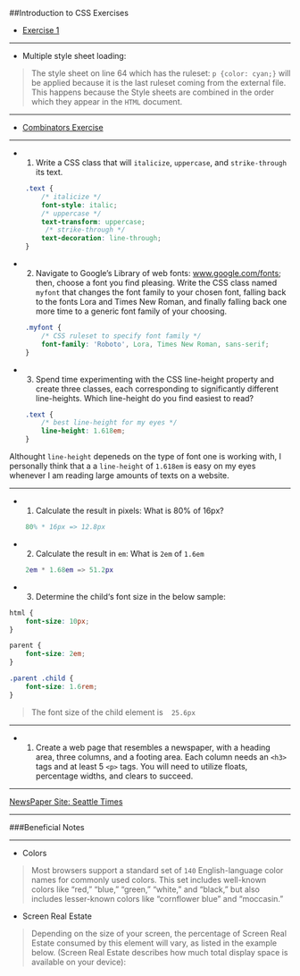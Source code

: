 ##Introduction to CSS Exercises

- [Exercise 1](http://codepen.io/leyth/pen/pbLwqr?editors=1100)
- - - 

- Multiple style sheet loading: 
>The style sheet on line 64 which has the ruleset: `p {color: cyan;}` will be applied because it is the last ruleset coming from the external file. This happens because the Style sheets are combined in the order which they appear in the `HTML` document.
- - -

- [Combinators Exercise](http://codepen.io/leyth/pen/AXyovL)

- - - 
- 1. Write a CSS class that will `italicize`, `uppercase`, and `strike-through` its text.

```CSS
    .text {
        /* italicize */ 
        font-style: italic;
        /* uppercase */ 
        text-transform: uppercase;
         /* strike-through */
        text-decoration: line-through;
    }
```

- 2. Navigate to Google’s Library of web fonts: www.google.com/fonts; then, choose a font you find pleasing. Write the CSS class named `myfont` that changes the font family to your chosen font, falling back to the fonts Lora and Times New Roman, and finally falling back one more time to a generic font family of your choosing.


```CSS
    .myfont {
        /* CSS ruleset to specify font family */ 
        font-family: 'Roboto', Lora, Times New Roman, sans-serif;
    }
```
- 3. Spend time experimenting with the CSS line-height property and create three classes, each corresponding to significantly different line-heights. Which line-height do you find easiest to read?
```CSS
    .text {
        /* best line-height for my eyes */
        line-height: 1.618em;
    }
```

Althought `line-height` depeneds on the type of font one is working with, I personally think that a a `line-height` of `1.618em` is easy on my eyes whenever I am reading large amounts of texts on a website.
- - -
- 1. Calculate the result in pixels: What is 80% of 16px?
```matlab
    80% * 16px => 12.8px
```
- 2. Calculate the result in `em`: What is `2em` of `1.6em`

```matlab
    2em * 1.68em => 51.2px
```
- 3. Determine the child‘s font size in the below sample:
```css
html {
    font-size: 10px;
}

parent {
    font-size: 2em;
}

.parent .child {
    font-size: 1.6rem;
}
```
>The font size of the child element is ` ` ` 25.6px ` ` `

- - - 


- 1. Create a web page that resembles a newspaper, with a heading area, three columns, and a footing area. Each column needs an `<h3>` tags and at least 5 `<p>` tags. You will need to utilize floats, percentage widths, and clears to succeed.

- - -

[NewsPaper Site: Seattle Times](http://codepen.io/leyth/pen/AXyodo)

- - - 

###Beneficial Notes
- - -
- Colors
>Most browsers support a standard set of `140` English-language color names for commonly used colors. This set includes well-known colors like “red,” “blue,” “green,” “white,” and “black,” but also includes lesser-known colors like “cornflower blue” and “moccasin.”

- Screen Real Estate
>Depending on the size of your screen, the percentage of Screen Real Estate consumed by this element will vary, as listed in the example below. (Screen Real Estate describes how much total display space is available on your device):